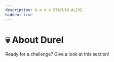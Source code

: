 ```yaml
---
description: A a a a STAYLIN ALIVE
hidden: true
---
```


# 💀 About Durel

Ready for a challenge? Give a look at this section!
